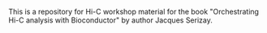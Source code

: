This is a repository for Hi-C workshop material for the book "Orchestrating Hi-C analysis with Bioconductor" by author Jacques Serizay.
